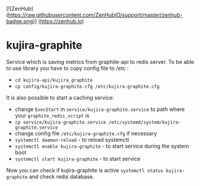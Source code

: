 [![ZenHub] (https://raw.githubusercontent.com/ZenHubIO/support/master/zenhub-badge.png)] (https://zenhub.io)
# kujira-graphite
Service which is saving metrics from graphite-api to redis server. 
To be able to use library you have to copy config file to /etc :
* `cd kujira-api/kujira_graphite` 
* `cp config/kujira-graphite.cfg /etc/kujira-graphite.cfg`

It is also possible to start a caching service:
* change `ExecStart` in `service/kujira-graphite.service` to path where your `graphite_redis_script` is
* `cp service/kujira-graphite.service /etc/systemd/system/kujira-graphite.service`
* change config file `/etc/kujira-graphite.cfg` if necessary
* `systemctl daemon-reload` - to reload systemctl
* `systemctl enable kujira-graphite` - to start service during the system boot
* `systemctl start kujira-graphite` - to start service

Now you can check if kujira-graphite is active `systemctl status kujira-graphite` and check redis database.

